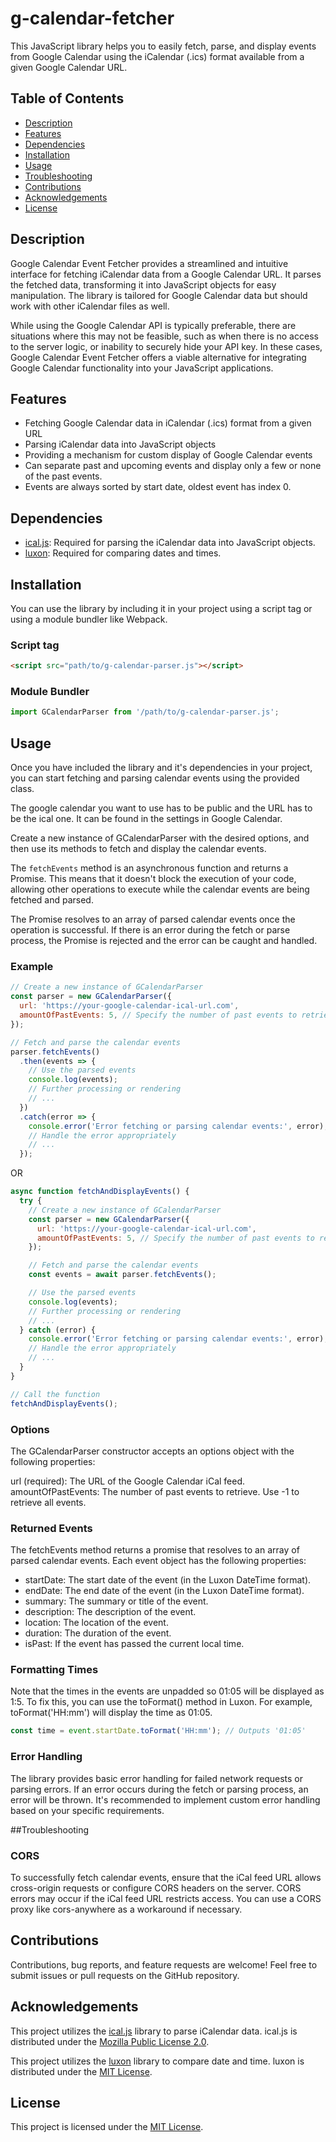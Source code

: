 # g-calendar-fetcher

This JavaScript library helps you to easily fetch, parse, and display events from Google Calendar using the iCalendar (.ics) format available from a given Google Calendar URL.

## Table of Contents
- [Description](#description)
- [Features](#features)
- [Dependencies](#dependencies)
- [Installation](#installation)
- [Usage](#usage)
- [Troubleshooting](#troubleshooting)
- [Contributions](#contributions)
- [Acknowledgements](#acknowledgements)
- [License](#license)

## Description

Google Calendar Event Fetcher provides a streamlined and intuitive interface for fetching iCalendar data from a Google Calendar URL. It parses the fetched data, transforming it into JavaScript objects for easy manipulation. The library is tailored for Google Calendar data but should work with other iCalendar files as well.

While using the Google Calendar API is typically preferable, there are situations where this may not be feasible, such as when there is no access to the server logic, or inability to securely hide your API key. In these cases, Google Calendar Event Fetcher offers a viable alternative for integrating Google Calendar functionality into your JavaScript applications.

## Features

- Fetching Google Calendar data in iCalendar (.ics) format from a given URL
- Parsing iCalendar data into JavaScript objects
- Providing a mechanism for custom display of Google Calendar events
- Can separate past and upcoming events and display only a few or none of the past events.
- Events are always sorted by start date, oldest event has index 0.

## Dependencies

- [ical.js](https://github.com/mozilla-comm/ical.js): Required for parsing the iCalendar data into JavaScript objects.
- [luxon](https://github.com/moment/luxon): Required for comparing dates and times.

## Installation

You can use the library by including it in your project using a script tag or using a module bundler like Webpack.

### Script tag

```html
<script src="path/to/g-calendar-parser.js"></script>
```

### Module Bundler

```js
import GCalendarParser from '/path/to/g-calendar-parser.js';
```

## Usage

Once you have included the library and it's dependencies in your project, you can start fetching and parsing calendar events using the provided class.

The google calendar you want to use has to be public and the URL has to be the ical one. It can be found in the settings in Google Calendar.

Create a new instance of GCalendarParser with the desired options, and then use its methods to fetch and display the calendar events.

The `fetchEvents` method is an asynchronous function and returns a Promise. This means that it doesn't block the execution of your code, allowing other operations to execute while the calendar events are being fetched and parsed. 

The Promise resolves to an array of parsed calendar events once the operation is successful. If there is an error during the fetch or parse process, the Promise is rejected and the error can be caught and handled.

### Example

```js
// Create a new instance of GCalendarParser
const parser = new GCalendarParser({
  url: 'https://your-google-calendar-ical-url.com',
  amountOfPastEvents: 5, // Specify the number of past events to retrieve (-1 for all events)
});

// Fetch and parse the calendar events
parser.fetchEvents()
  .then(events => {
    // Use the parsed events
    console.log(events);
    // Further processing or rendering
    // ...
  })
  .catch(error => {
    console.error('Error fetching or parsing calendar events:', error);
    // Handle the error appropriately
    // ...
  });
```

OR

```js
async function fetchAndDisplayEvents() {
  try {
    // Create a new instance of GCalendarParser
    const parser = new GCalendarParser({
      url: 'https://your-google-calendar-ical-url.com',
      amountOfPastEvents: 5, // Specify the number of past events to retrieve (-1 for all events)
    });

    // Fetch and parse the calendar events
    const events = await parser.fetchEvents();

    // Use the parsed events
    console.log(events);
    // Further processing or rendering
    // ...
  } catch (error) {
    console.error('Error fetching or parsing calendar events:', error);
    // Handle the error appropriately
    // ...
  }
}

// Call the function
fetchAndDisplayEvents();
```

### Options

The GCalendarParser constructor accepts an options object with the following properties:

url (required): The URL of the Google Calendar iCal feed.
amountOfPastEvents: The number of past events to retrieve. Use -1 to retrieve all events. 

### Returned Events

The fetchEvents method returns a promise that resolves to an array of parsed calendar events. Each event object has the following properties:

- startDate: The start date of the event (in the Luxon DateTime format).
- endDate: The end date of the event (in the Luxon DateTime format).
- summary: The summary or title of the event.
- description: The description of the event.
- location: The location of the event.
- duration: The duration of the event.
- isPast: If the event has passed the current local time.

### Formatting Times
Note that the times in the events are unpadded so 01:05 will be displayed as 1:5. To fix this, you can use the toFormat() method in Luxon. For example, toFormat('HH:mm') will display the time as 01:05.

```js
const time = event.startDate.toFormat('HH:mm'); // Outputs '01:05'
```

### Error Handling

The library provides basic error handling for failed network requests or parsing errors. If an error occurs during the fetch or parsing process, an error will be thrown. It's recommended to implement custom error handling based on your specific requirements.

##Troubleshooting

### CORS

To successfully fetch calendar events, ensure that the iCal feed URL allows cross-origin requests or configure CORS headers on the server. CORS errors may occur if the iCal feed URL restricts access. You can use a CORS proxy like cors-anywhere as a workaround if necessary.

## Contributions

Contributions, bug reports, and feature requests are welcome! Feel free to submit issues or pull requests on the GitHub repository.

## Acknowledgements

This project utilizes the [ical.js](https://github.com/mozilla-comm/ical.js) library to parse iCalendar data. ical.js is distributed under the [Mozilla Public License 2.0](https://mozilla.org/MPL/2.0/).

This project utilizes the [luxon](https://github.com/moment/luxon) library to compare date and time. luxon is distributed under the [MIT License](https://github.com/moment/luxon/blob/master/LICENSE.md).

## License

This project is licensed under the [MIT License](LICENSE.md).
